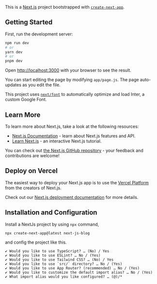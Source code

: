 This is a [Next.js](https://nextjs.org/) project bootstrapped with [`create-next-app`](https://github.com/vercel/next.js/tree/canary/packages/create-next-app).

## Getting Started

First, run the development server:

```bash
npm run dev
# or
yarn dev
# or
pnpm dev
```

Open [http://localhost:3000](http://localhost:3000) with your browser to see the result.

You can start editing the page by modifying `app/page.js`. The page auto-updates as you edit the file.

This project uses [`next/font`](https://nextjs.org/docs/basic-features/font-optimization) to automatically optimize and load Inter, a custom Google Font.

## Learn More

To learn more about Next.js, take a look at the following resources:

- [Next.js Documentation](https://nextjs.org/docs) - learn about Next.js features and API.
- [Learn Next.js](https://nextjs.org/learn) - an interactive Next.js tutorial.

You can check out [the Next.js GitHub repository](https://github.com/vercel/next.js/) - your feedback and contributions are welcome!

## Deploy on Vercel

The easiest way to deploy your Next.js app is to use the [Vercel Platform](https://vercel.com/new?utm_medium=default-template&filter=next.js&utm_source=create-next-app&utm_campaign=create-next-app-readme) from the creators of Next.js.

Check out our [Next.js deployment documentation](https://nextjs.org/docs/deployment) for more details.


## Installation and Configuration

Install a NextJs project by using `npx` command,

```
npx create-next-app@latest next-js-blog

```

and config the project like this.

```
✔ Would you like to use TypeScript? … (No) / Yes
✔ Would you like to use ESLint? … No / (Yes)
✔ Would you like to use Tailwind CSS? … (No) / Yes
✔ Would you like to use `src/` directory? … No / (Yes)
✔ Would you like to use App Router? (recommended) … No / (Yes)
✔ Would you like to customize the default import alias? … No / (Yes)
✔ What import alias would you like configured? … (@)/*
```